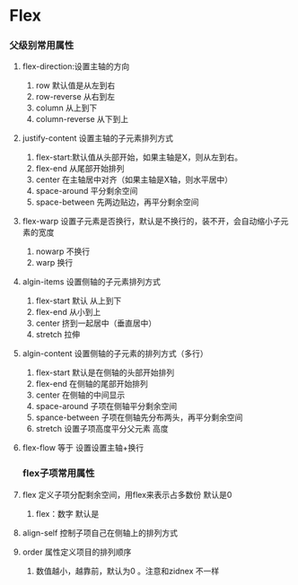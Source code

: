 # Flex
### 父级别常用属性
1. flex-direction:设置主轴的方向
   1. row 默认值是从左到右
   2. row-reverse 从右到左
   3. column 从上到下
   4. column-reverse 从下到上

2. justify-content 设置主轴的子元素排列方式
   1. flex-start:默认值从头部开始，如果主轴是X，则从左到右。
   2. flex-end 从尾部开始排列
   3. center 在主轴居中对齐（如果主轴是X轴，则水平居中）
   4. space-around 平分剩余空间
   5. space-between 先两边贴边，再平分剩余空间
3. flex-warp 设置子元素是否换行，默认是不换行的，装不开，会自动缩小子元素的宽度
   1. nowarp 不换行
   2. warp 换行
4. algin-items 设置侧轴的子元素排列方式
   1. flex-start 默认 从上到下
   2. flex-end  从小到上
   3. center 挤到一起居中（垂直居中）
   4. stretch 拉伸
5. algin-content 设置侧轴的子元素的排列方式（多行）
   1. flex-start 默认是在侧轴的头部开始排列
   2. flex-end   在侧轴的尾部开始排列
   3. center 在侧轴的中间显示
   4. space-around 子项在侧轴平分剩余空间
   5. spance-between 子项在侧轴先分布两头，再平分剩余空间
   6. stretch 设置子项高度平分父元素 高度
6. flex-flow 等于 设置设置主轴+换行
   ### flex子项常用属性
1. flex 定义子项分配剩余空间，用flex来表示占多数份 默认是0
   1. flex：数字 默认是
2. align-self 控制子项自己在侧轴上的排列方式
3. order 属性定义项目的排列顺序
   1. 数值越小，越靠前，默认为0 。注意和zidnex 不一样